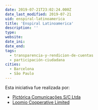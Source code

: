 ```yaml
---
date: 2019-07-21T23:02:24.000Z
date_last_modified: 2019-07-21
uid: enspiral-latinoamerica
title: 'Enspiral Latinoamerica'
description: ''
type: 
website: 
date_ini: 
date_end: 
tags:
  - transparencia-y-rendicion-de-cuentas
  - participación-ciudadana
cities: 
  - Barcelona
  - São Paulo
---
```


Esta iniciativa fue realizada por:

- [Pictórica Comunicações S/C Ltda](/organizaciones/pictorica-comunicacoes-s-c-ltda)
- [Loomio Cooperative Limited](/organizaciones/loomio-cooperative-limited)
